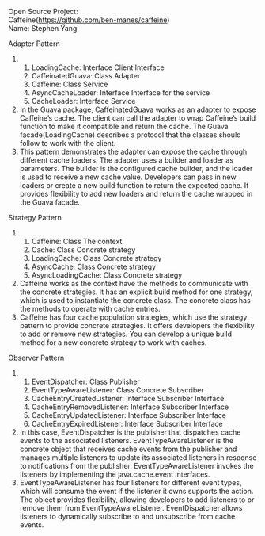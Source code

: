 Open Source Project:</br>
Caffeine(https://github.com/ben-manes/caffeine)</br>
Name: Stephen Yang</br>

Adapter Pattern</br>
<ol>
  <li>
    <ol>
      <li>LoadingCache: Interface Client Interface</li>
      <li>CaffeinatedGuava: Class Adapter</li>
      <li>Caffeine: Class Service</li>
      <li>AsyncCacheLoader: Interface Interface for the service</li>
      <li>CacheLoader: Interface Service</li>
    </ol>
  </li>
  <li>
    In the Guava package, CaffeinatedGuava works as an adapter to expose Caffeine’s cache. The client can call the adapter to wrap Caffeine’s build function to make it compatible and return the cache. The Guava facade(LoadingCache) describes a protocol that the classes should follow to work with the client.
  </li>
  <li>
    This pattern demonstrates the adapter can expose the cache through different cache loaders.
    The adapter uses a builder and loader as parameters. The builder is the configured cache builder, and the loader is used to receive a new cache value. Developers can pass in new loaders or create a new build function to return the expected cache. It provides flexibility to add new loaders and return the cache wrapped in the Guava facade.
  </li>
</ol>
Strategy Pattern
<ol>
  <li>
    <ol>
      <li>Caffeine: Class The context</li>
      <li>Cache: Class Concrete strategy</li>
      <li>LoadingCache: Class Concrete strategy</li>
      <li>AsyncCache: Class Concrete strategy</li>
      <li>AsyncLoadingCache: Class Concrete strategy</li>
    </ol>
  <li>
    Caffeine works as the context have the methods to communicate with the concrete strategies. It has an explicit build method for one strategy, which is used to instantiate the concrete class. The concrete class has the methods to operate with cache entries.
  </li>
  <li>
    Caffeine has four cache population strategies, which use the strategy pattern to provide concrete strategies. It offers developers the flexibility to add or remove new strategies. You can develop a unique build method for a new concrete strategy to work with caches.
  </li>
</ol>

Observer Pattern
<ol>
  <li>
    <ol>
      <li>EventDispatcher: Class Publisher</li>
      <li>EventTypeAwareListener: Class Concrete Subscriber</li>
      <li>CacheEntryCreatedListener: Interface Subscriber Interface</li>
      <li>CacheEntryRemovedListener: Interface Subscriber Interface</li>
      <li>CacheEntryUpdatedListener: Interface Subscriber Interface</li>
      <li>CacheEntryExpiredListener: Interface Subscriber Interface</li>
    </ol>
  <li>
    In this case, EventDispatcher is the publisher that dispatches cache events to the associated listeners.
    EventTypeAwareListener is the concrete object that receives cache events from the publisher and manages multiple listeners to update its associated listeners in response to notifications from the publisher. EventTypeAwareListener invokes the listeners by implementing the java.cache.event interfaces.
  </li>
  <li>
  EventTypeAwareListener has four listeners for different event types, which will consume the event if the listener it owns supports the action. The object provides flexibility, allowing developers to add listeners to or remove them from EventTypeAwareListener. EventDispatcher allows listeners to dynamically subscribe to and unsubscribe from cache events.
  </li>
</ol>
